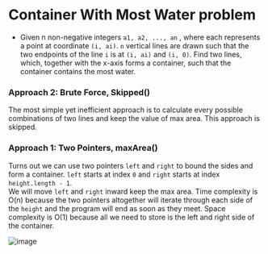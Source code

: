 # Container With Most Water problem
* Given n non-negative integers `a1, a2, ..., an` , where each represents a point at coordinate `(i, ai)`. `n` vertical lines are drawn such that the two endpoints of the line `i` is at `(i, ai)` and `(i, 0)`. Find two lines, which, together with the x-axis forms a container, such that the container contains the most water.

### Approach 2: Brute Force, Skipped()
The most simple yet inefficient approach is to calculate every possible combinations of two lines and keep the value of max area. This approach is skipped.

### Approach 1: Two Pointers, maxArea()
Turns out we can use two pointers `left` and `right` to bound the sides and form a container. `left` starts at index `0` and `right` starts at index `height.length - 1`.\
We will move `left` and `right` inward keep the max area.
Time complexity is O(n) because the two pointers altogether will iterate through each side of the `height` and the program will end as soon as they meet. Space complexity is O(1) because all we need to store is the left and right side of the container.

![image](https://user-images.githubusercontent.com/25105806/118609194-5c234400-b76f-11eb-9657-8a2d0b0900c8.png)



